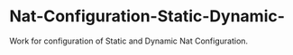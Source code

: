 # Nat-Configuration-Static-Dynamic-
Work for configuration of Static and Dynamic Nat Configuration.
